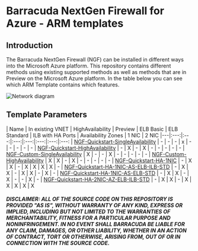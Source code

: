 # Barracuda NextGen Firewall for Azure - ARM templates

## Introduction

The Barracuda NextGen Firewall (NGF) can be installed in different ways into the Microsoft Azure platform. This repository contains different methods using existing supported methods as well as methods that are in Preview on the Microsoft Azure platform. In the table below you can see which ARM Template contains which features.

![Network diagram](https://raw.githubusercontent.com/jvhoof/ngf-azure-templates/master/NGF-Quickstart-HA-1NIC/images/ngf-ha.png)

## Template Parameters
| Name | In existing VNET | HighAvailability | Preview | ELB Basic | ELB Standard | ILB with HA Ports | Availability Zones | 1 NIC | 2 NIC
|---|:---:|:---:|:---:|:---:|:---:|:---:|:---:
| [NGF-Quickstart-SingleAvailability](https://github.com/jvhoof/ngf-azure-templates/tree/master/NGF-Quickstart-SingleAvailability) | - | - | - | x | - | - | - | - | - 
| [NGF-Quickstart-HighAvailability](https://github.com/jvhoof/ngf-azure-templates/tree/master/NGF-Quickstart-HighAvailability) | - | X | - | X | - | - | - | - | - 
| [NGF-Custom-SingleAvailability](https://github.com/jvhoof/ngf-azure-templates/tree/master/NGF-Custom-SingleAvailability) | X | - | - | X | - | - | - | - | - 
| [NGF-Custom-HighAvailability](https://github.com/jvhoof/ngf-azure-templates/tree/master/NGF-Custom-HighAvailability) | X | X | - | X | - | - | - | - | - 
| [NGF-Quickstart-HA-1NIC](https://github.com/jvhoof/ngf-azure-templates/tree/master/NGF-Quickstart-HA-1NIC) | - | X | X | - | X | X | X | X | - 
| [NGF-Quickstart-HA-1NIC-AS-ELB-ILB-STD](https://github.com/jvhoof/ngf-azure-templates/tree/master/NGF-Quickstart-HA-1NIC-AS-ELB-ILB-STD) | - | X | X | - | X | X | - | X | - 
| [NGF-Quickstart-HA-1NIC-AS-ELB-STD](https://github.com/jvhoof/ngf-azure-templates/tree/master/NGF-Quickstart-HA-1NIC-AS-ELB-STD) | - | X | X | - | X | - | - | X | - 
| [NGF-Quickstart-HA-2NIC-AZ-ELB-ILB-STD](https://github.com/jvhoof/ngf-azure-templates/tree/master/NGF-Quickstart-HA-2NIC-AZ-ELB-ILB-STD) | - | X | X | - | X | X | X | X | X 

##### DISCLAIMER: ALL OF THE SOURCE CODE ON THIS REPOSITORY IS PROVIDED "AS IS", WITHOUT WARRANTY OF ANY KIND, EXPRESS OR IMPLIED, INCLUDING BUT NOT LIMITED TO THE WARRANTIES OF MERCHANTABILITY, FITNESS FOR A PARTICULAR PURPOSE AND NONINFRINGEMENT. IN NO EVENT SHALL BARRACUDA BE LIABLE FOR ANY CLAIM, DAMAGES, OR OTHER LIABILITY, WHETHER IN AN ACTION OF CONTRACT, TORT OR OTHERWISE, ARISING FROM, OUT OF OR IN CONNECTION WITH THE SOURCE CODE. #####
